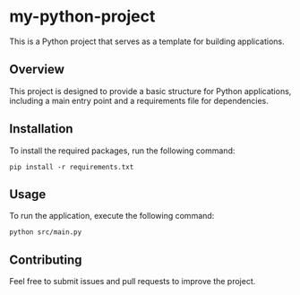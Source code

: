 # my-python-project
This is a Python project that serves as a template for building applications.

## Overview
This project is designed to provide a basic structure for Python applications, including a main entry point and a requirements file for dependencies.

## Installation
To install the required packages, run the following command:

```
pip install -r requirements.txt
```

## Usage
To run the application, execute the following command:

```
python src/main.py
```

## Contributing
Feel free to submit issues and pull requests to improve the project.